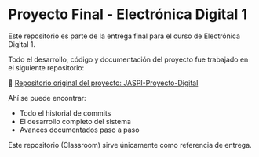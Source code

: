# Proyecto Final - Electrónica Digital 1

Este repositorio es parte de la entrega final para el curso de Electrónica Digital 1.

Todo el desarrollo, código y documentación del proyecto fue trabajado en el siguiente repositorio:

🔗 [Repositorio original del proyecto: JASPI-Proyecto-Digital](https://github.com/Snegunal/JASPI-Proyecto-Digital)

Ahí se puede encontrar:
- Todo el historial de commits
- El desarrollo completo del sistema
- Avances documentados paso a paso

Este repositorio (Classroom) sirve únicamente como referencia de entrega.
